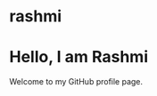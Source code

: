 # rashmi

<!DOCTYPE html>
<html>
<head>
    <title>Welcome to My GitHub Page</title>
</head>
<body>
    <h1>Hello, I am Rashmi</h1>
    <p>Welcome to my GitHub profile page.</p>
</body>
</html>
